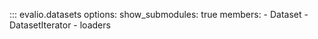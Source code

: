 ::: evalio.datasets
    options:
        show_submodules: true
        members:
            - Dataset
            - DatasetIterator
            - loaders